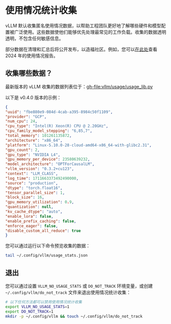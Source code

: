 # 使用情况统计收集

vLLM 默认收集匿名使用情况数据，以帮助工程团队更好地了解哪些硬件和模型配置被广泛使用。这些数据使他们能够优先处理最常见的工作负载。收集的数据透明透明，不包含任何敏感信息。

部分数据在清理和汇总后将公开发布，以造福社区。例如，您可以[在此处](https://2024.vllm.ai)查看 2024 年的使用情况报告。

## 收集哪些数据？

最新版本的 vLLM 收集的数据列表位于：<gh-file:vllm/usage/usage_lib.py>

以下是 v0.4.0 版本的示例：

```json
{
"uuid": "fbe880e9-084d-4cab-a395-8984c50f1109",
"provider": "GCP",
"num_cpu": 24,
"cpu_type": "Intel(R) Xeon(R) CPU @ 2.20GHz",
"cpu_family_model_stepping": "6,85,7",
"total_memory": 101261135872,
"architecture": "x86_64",
"platform": "Linux-5.10.0-28-cloud-amd64-x86_64-with-glibc2.31",
"gpu_count": 2,
"gpu_type": "NVIDIA L4",
"gpu_memory_per_device": 23580639232,
"model_architecture": "OPTForCausalLM",
"vllm_version": "0.3.2+cu123",
"context": "LLM_CLASS",
"log_time": 1711663373492490000,
"source": "production",
"dtype": "torch.float16",
"tensor_parallel_size": 1,
"block_size": 16,
"gpu_memory_utilization": 0.9,
"quantization": null,
"kv_cache_dtype": "auto",
"enable_lora": false,
"enable_prefix_caching": false,
"enforce_eager": false,
"disable_custom_all_reduce": true
}
```

您可以通过运行以下命令预览收集的数据：

```bash
tail ~/.config/vllm/usage_stats.json
```

## 退出

您可以通过设置 `VLLM_NO_USAGE_STATS` 或 `DO_NOT_TRACK` 环境变量，或创建 `~/.config/vllm/do_not_track` 文件来退出使用情况统计收集：

```bash
# 以下任何方法都可以禁用使用情况统计收集
export VLLM_NO_USAGE_STATS=1
export DO_NOT_TRACK=1
mkdir -p ~/.config/vllm && touch ~/.config/vllm/do_not_track
```
